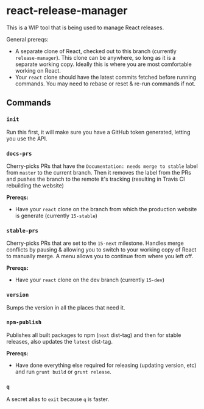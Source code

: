 # react-release-manager

This is a WIP tool that is being used to manage React releases.

General prereqs:
- A separate clone of React, checked out to this branch (currently `release-manager`). This clone can be anywhere, so long as it is a separate working copy. Ideally this is where you are most comfortable working on React.
- Your `react` clone should have the latest commits fetched before running commands. You may need to rebase or reset & re-run commands if not.


## Commands

### `init`

Run this first, it will make sure you have a GitHub token generated, letting you use the API.

### `docs-prs`

Cherry-picks PRs that have the `Documentation: needs merge to stable` label from `master` to the current branch. Then it removes the label from the PRs and pushes the branch to the remote it's tracking (resulting in Travis CI rebuilding the website)

**Prereqs:**
- Have your `react` clone on the branch from which the production website is generate (currently `15-stable`)

### `stable-prs`

Cherry-picks PRs that are set to the `15-next` milestone. Handles merge conflicts by pausing & allowing you to switch to your working copy of React to manually merge. A menu allows you to continue from where you left off.

**Prereqs:**
- Have your `react` clone on the dev branch (currently `15-dev`)

### `version`

Bumps the version in all the places that need it.

### `npm-publish`

Publishes all built packages to npm (`next` dist-tag) and then for stable releases, also updates the `latest` dist-tag.

**Prereqs:**
- Have done everything else required for releasing (updating version, etc) and run `grunt build` or `grunt release`.

### `q`

A secret alias to `exit` because `q` is faster.
